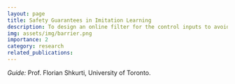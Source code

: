 ```yaml
---
layout: page
title: Safety Guarantees in Imitation Learning
description: To design an online filter for the control inputs to avoid unsafe states, which improves iteratively
img: assets/img/barrier.png
importance: 2
category: research
related_publications: 
---
```

<i>Guide:</i> Prof. Florian Shkurti, University of Toronto.

